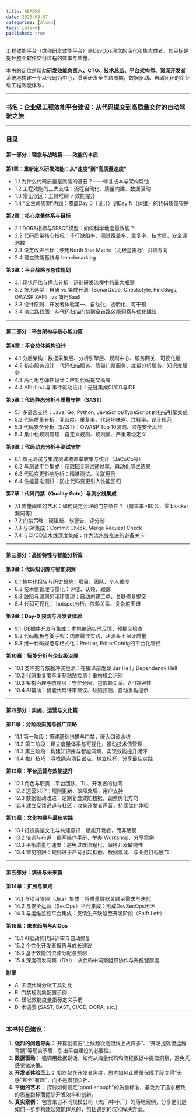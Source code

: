 ```yaml
---
title: README
date: 2025-09-07
categories: [Alarm]
tags: [alarm]
published: true
---
```


工程效能平台（或称研发效能平台）是DevOps理念的深化和集大成者，其目标是提升整个软件交付过程的效率与质量。

本书的定位是帮助**研发效能负责人、CTO、技术总监、平台架构师、资深开发者**系统地构建一个以代码为中心，贯穿研发全生命周期，数据驱动、自动闭环的企业级工程效能体系。

---

### **书名：企业级工程效能平台建设：从代码提交到高质量交付的自动驾驶之旅**

---

### **目录**

#### **第一部分：理念与战略篇——效能的本质**

**第1章：重新定义研发效能：从“速度”到“高质量速度”**
*   1.1 为什么代码质量是效能的基石？——修复成本与架构腐蚀
*   1.2 工程效能的三大支柱：流程自动化、质量内建、数据驱动
*   1.3 常见误区：工具堆砌 ≠ 效能提升
*   1.4 “全生命周期”内涵：覆盖Day 0（设计）到Day N（运维）的代码质量守护

**第2章：核心度量体系与目标**
*   2.1 DORA指标与SPACE模型：如何科学地度量效能？
*   2.2 代码质量核心指标：千行缺陷率、测试覆盖率、重复率、技术债、安全漏洞数
*   2.3 设定改进目标：使用North Star Metric（北极星指标）引领方向
*   2.4 建立效能基线与 benchmarking

**第3章：平台战略与总体规划**
*   3.1 现状评估与痛点分析：识别研发流程中的最大瓶颈
*   3.2 技术选型：自研 vs 集成开源（SonarQube, Checkstyle, FindBugs, OWASP ZAP） vs 商用SaaS
*   3.3 设计原则：开发者体验第一、自动化、透明化、可干预
*   3.4 演进路线图：从代码扫描门禁到全链路效能洞察与优化建议

---

#### **第二部分：平台架构与核心能力篇**

**第4章：平台总体架构设计**
*   4.1 分层架构：数据采集层、分析引擎层、规则中心、服务网关、可视化层
*   4.2 核心服务设计：代码扫描服务、质量门禁服务、度量分析服务、知识库服务
*   4.3 高可用与弹性设计：应对代码提交高峰
*   4.4 API-first 与 事件驱动设计：无缝集成CI/CD与IDE

**第5章：代码静态分析与质量守护（SAST）**
*   5.1 多语言支持：Java, Go, Python, JavaScript/TypeScript 的扫描引擎集成
*   5.2 代码质量分析：复杂度、重复率、代码坏味道、注释率、设计规范
*   5.3 代码安全分析（SAST）：OWASP Top 10漏洞、潜在安全风险
*   5.4 集中化规则管理：自定义规则、规则集、严重等级定义

**第6章：代码动态分析与测试守护**
*   6.1 单元测试与集成测试覆盖率收集与统计（JaCoCo等）
*   6.2 与测试平台集成：获取E2E测试通过率、自动化测试结果
*   6.3 代码变更影响分析：精准测试、关联用例
*   6.4 性能基准测试：防止代码变更引入性能回归

**第7章：代码门禁（Quality Gate）与流水线集成**
*   7.1 质量阈值的艺术：如何设定合理的门禁条件？（覆盖率>80%，零 blocker 漏洞等）
*   7.2 门禁策略：硬阻断、软警告、评分制
*   7.3 与Git集成：Commit Check, Merge Request Check
*   7.4 与CI/CD流水线深度集成：作为流水线推进的必备关卡

---

#### **第三部分：高阶特性与智能分析篇**

**第8章：代码知识库与智能洞察**
*   8.1 集中化报告与历史趋势：项目、团队、个人维度
*   8.2 技术债管理与量化：评估、认领、跟踪
*   8.3 缺陷与漏洞的闭环管理：自动创建工单、关联修复提交
*   8.4 代码可视化： hotspot分析、依赖关系、复杂度图谱

**第9章：Day-0 预防与开发者体验**
*   9.1 IDE插件开发与集成：本地编码实时反馈、预提交检查
*   9.2 代码模板与脚手架：内置最佳实践，从源头上保证质量
*   9.3 统一代码规范与格式化：Prettier, EditorConfig的平台化管控

**第10章：智能分析与企业级治理**
*   10.1 类冲突与依赖冲突检测：在编译前发现 Jar Hell / Dependency Hell
*   10.2 代码重复度与复制粘贴检测：重构机会识别
*   10.3 架构治理与防腐层：守护分层、包依赖关系、API兼容性
*   10.4 AI辅助：智能代码评审建议、缺陷预测、自动重构提示

---

#### **第四部分：实施、运营与文化篇**

**第11章：分阶段实施与推广策略**
*   11.1 第一阶段：搭建基础扫描与门禁，嵌入CI流水线
*   11.2 第二阶段：建立度量体系与可视化，推动技术债管理
*   11.3 第三阶段：构建知识库与智能洞察，实现效能提升闭环
*   11.4 推广技巧：寻找痛点项目试点、树立标杆、分享最佳实践

**第12章：平台运营与效能提升**
*   12.1 角色与职责：平台团队、TL、开发者的协同
*   12.2 运营SOP：规则更新、故障处理、用户支持
*   12.3 数据驱动改进：定期复盘效能数据，调整优化方向
*   12.4 建立反馈通道与社区：收集开发者声音，持续优化体验

**第13章：文化构建与最佳实践**
*   13.1 打造质量文化与共建意识：赋能开发者，而非惩罚
*   13.2 培训与布道：编写操作手册、举办 Workshop、分享案例
*   13.3 平衡质量与速度：避免过度流程化，保持开发敏捷性
*   13.4 常见陷阱：规则过于严苛引起抵触、数据误读、与业务目标脱节

---

#### **第五部分：演进与未来篇**

**第14章：扩展与集成**
*   14.1 与项目管理（Jira）集成：将质量数据关联至需求与迭代
*   14.2 与安全运营（SecOps）平台集成：形成DevSecOps闭环
*   14.3 与运维监控平台集成：反馈生产缺陷至开发阶段（Shift Left）

**第15章：未来趋势与AIOps**
*   15.1 AI驱动的代码评审与自动修复
*   15.2 个性化开发者报告与成长建议
*   15.3 基于效能的资源分配与预测
*   15.4 深度研发洞察（DXI）：从代码中洞察组织协作与系统健康度

**附录**
*   A. 主流代码分析工具对比
*   B. 门禁规则集配置示例
*   C. 研发效能度量指标定义手册
*   D. 术语表 (SAST, DAST, CI/CD, DORA, etc.)

---

### **本书特色建议：**

1.  **强烈的问题导向：** 开篇就直击“上线频次高但线上故障多”、“开发提效但运维背锅”等现实矛盾，引出平台建设的必要性。
2.  **数据驱动：** 强调用数据说话，如何从海量代码和流程数据中提取洞察，避免凭感觉做决策。
3.  **开发者体验至上：** 始终站在开发者角度，思考如何让质量保障手段变得“无感”甚至“有趣”，而不是增加负担。
4.  **平衡的艺术：** 探讨如何设定“good enough”的质量标准，避免为了追求极致的质量指标而扼杀开发效率和创新。
5.  **真实案例：** 包含来自不同规模公司（大厂/中小厂）的落地案例，分享他们是如何一步步构建起效能体系的，包括遇到的坑和解决方案。


